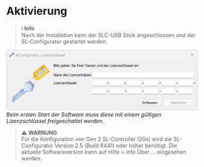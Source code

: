 # Aktivierung
> ℹ️ **Info**  
> Nach der Installation kann der SLC-USB Stick angeschlossen und der SL-Configurator gestartet werden.

![Abschluss der Installation](aktivierung.png)
*Beim ersten Start der Software muss diese mit einem gültigen Lizenzschlüssel freigeschaltet werden.*

> ⚠️ **WARNUNG**  
> Für die Konfiguration von Gen 2 SL-Controller (20x) wird die SL-Configurator Version 2.5 (Build 8441) oder höher benötigt. Die aktuelle Softwareversion kann auf Hilfe > Info Über … eingesehen werden.